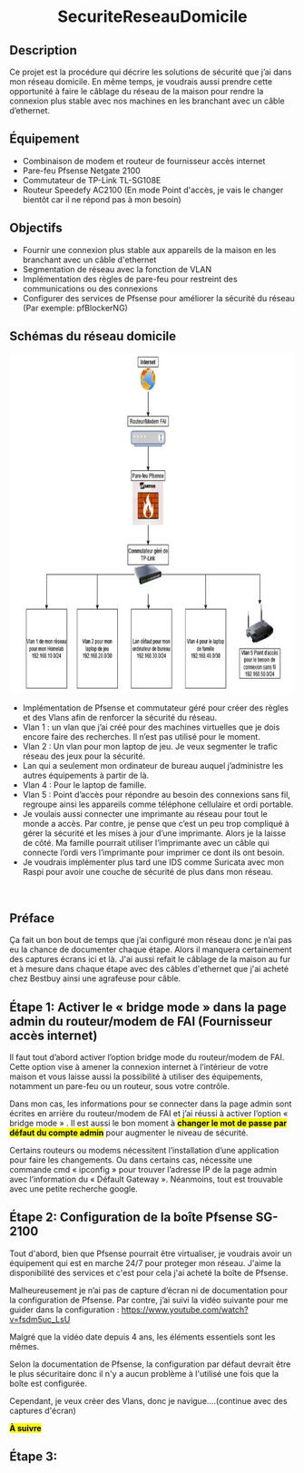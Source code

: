 <h1 align="center">SecuriteReseauDomicile</h1>

## Description
Ce projet est la procédure qui décrire les solutions de sécurité que j’ai dans mon réseau domicile. En même temps, je voudrais aussi prendre cette opportunité à faire le câblage du réseau de la maison pour rendre la connexion plus stable avec nos machines en les branchant avec un câble d’ethernet.

## Équipement
- Combinaison de modem et routeur de fournisseur accès internet
- Pare-feu Pfsense Netgate 2100
- Commutateur de TP-Link TL-SG108E
- Routeur Speedefy AC2100 (En mode Point d'accès, je vais le changer bientôt car il ne répond pas à mon besoin)

## Objectifs
- Fournir une connexion plus stable aux appareils de la maison en les branchant avec un câble d'ethernet
- Segmentation de réseau avec la fonction de VLAN
- Implémentation des règles de pare-feu pour restreint des communications ou des connexions
- Configurer des services de Pfsense pour améliorer la sécurité du réseau (Par exemple: pfBlockerNG)


## Schémas du réseau domicile
<p align="center">
  <img width="1000" height="600" src="https://github.com/ShudeIsLearning/SecuriteReseauDomicile/blob/main/Images/ReseauDomicile.jpg">
</p>

- Implémentation de Pfsense et commutateur géré pour créer des règles et des Vlans afin de renforcer la sécurité du réseau.
-	Vlan 1 : un vlan que j’ai créé pour des machines virtuelles que je dois encore faire des recherches. Il n’est pas utilisé pour le moment.
-	Vlan 2 : Un vlan  pour mon laptop de jeu. Je veux segmenter le trafic réseau des jeux pour la sécurité. 
-	Lan qui a seulement mon ordinateur de bureau auquel j’administre les autres équipements à partir de là.
-	Vlan 4 : Pour le laptop de famille.
-	Vlan 5 : Point d’accès pour répondre au besoin des connexions sans fil, regroupe ainsi les appareils comme téléphone cellulaire et ordi portable.
-	Je voulais aussi connecter une imprimante au réseau pour tout le monde a accès. Par contre, je pense que c’est un peu trop compliqué à gérer la sécurité et les mises à jour d’une imprimante. Alors je la laisse de côté. Ma famille pourrait utiliser l’imprimante avec un câble qui connecte l’ordi vers l’imprimante pour imprimer ce dont ils ont besoin.
-	Je voudrais implémenter plus tard une IDS comme Suricata avec mon Raspi pour avoir une couche de sécurité de plus dans mon réseau.

&ensp;
## Préface
Ça fait un bon bout de temps que j’ai configuré mon réseau donc je n’ai pas eu la chance de documenter chaque étape. Alors il manquera certainement des captures écrans ici et là. J'ai aussi refait le câblage de la maison au fur et à mesure dans chaque étape avec des câbles d'ethernet que j'ai acheté chez Bestbuy ainsi une agrafeuse pour câble.

## Étape 1: Activer le « bridge mode » dans la page admin du routeur/modem de FAI (Fournisseur accès internet)
Il faut tout d’abord activer l’option bridge mode du routeur/modem de FAI. Cette option vise à amener la connexion internet à l’intérieur de votre maison et vous laisse aussi la possibilité à utiliser des équipements, notamment un pare-feu ou un routeur, sous votre contrôle.

Dans mon cas, les informations pour se connecter dans la page admin sont écrites en arrière du routeur/modem de FAI et j’ai réussi à activer l’option « bridge mode » . Il est aussi le bon moment à <mark>**changer le mot de passe par défaut du compte admin**</mark> pour augmenter le niveau de sécurité. 

Certains routeurs ou modems nécessitent l’installation d’une application pour faire les changements. Ou dans certains cas, nécessite une commande cmd « ipconfig » pour trouver l’adresse IP de la page admin avec l’information du « Défault Gateway ». Néanmoins, tout est trouvable avec une petite recherche google. 


## Étape 2: Configuration de la boîte Pfsense SG-2100
Tout d'abord, bien que Pfsense pourrait être virtualiser, je voudrais avoir un équipement qui est en marche 24/7 pour proteger mon réseau. J'aime la disponibilité des services et c'est pour cela  j'ai acheté la boîte de Pfsense.

Malheureusement je n’ai pas de capture d’écran ni de documentation pour la configuration de Pfsense. Par contre, j’ai suivi la vidéo suivante pour me guider dans la configuration :
https://www.youtube.com/watch?v=fsdm5uc_LsU

Malgré que la vidéo date depuis 4 ans, les éléments essentiels sont les mêmes.

Selon la documentation de Pfsense, la configuration par défaut devrait être le plus sécuritaire donc il n'y a aucun problème à l'utilisé une fois que la boîte est configurée.

Cependant, je veux créer des Vlans, donc je navigue....(continue avec des captures d'écran)

<mark>**À suivre**</mark>

## Étape 3:


